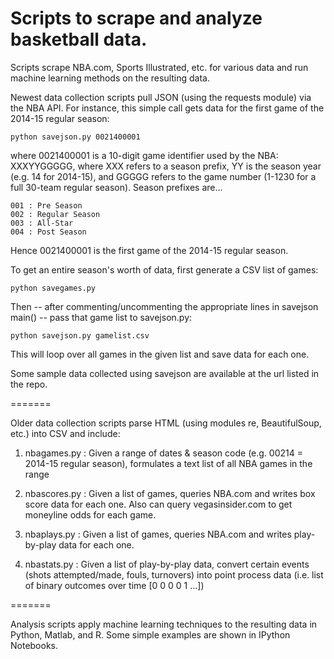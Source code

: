 # Scripts to scrape and analyze basketball data.

Scripts scrape NBA.com, Sports Illustrated, etc. for various data and run machine learning methods on the resulting data.

Newest data collection scripts pull JSON (using the requests module) via the NBA API. For instance, this simple call gets data for the first game of the 2014-15 regular season:

    python savejson.py 0021400001
  
where 0021400001 is a 10-digit game identifier used by the NBA: XXXYYGGGGG, where XXX refers to a season prefix, YY is the season year (e.g. 14 for 2014-15), and GGGGG refers to the game number (1-1230 for a full 30-team regular season).
Season prefixes are...

    001 : Pre Season
    002 : Regular Season
    003 : All-Star
    004 : Post Season

Hence 0021400001 is the first game of the 2014-15 regular season.

To get an entire season's worth of data, first generate a CSV list of games:

    python savegames.py

Then -- after commenting/uncommenting the appropriate lines in savejson main() -- pass that game list to savejson.py:

    python savejson.py gamelist.csv

This will loop over all games in the given list and save data for each one.

Some sample data collected using savejson are available at the url listed in the repo.

=======

Older data collection scripts parse HTML (using modules re, BeautifulSoup, etc.) into CSV and include:

1. nbagames.py : Given a range of dates & season code (e.g. 00214 = 2014-15 regular season), formulates a text list of all NBA games in the range

2. nbascores.py : Given a list of games, queries NBA.com and writes box score data for each one. Also can query vegasinsider.com to get moneyline odds for each game.

3. nbaplays.py : Given a list of games, queries NBA.com and writes play-by-play data for each one.

4. nbastats.py : Given a list of play-by-play data, convert certain events (shots attempted/made, fouls, turnovers) into point process data (i.e. list of binary outcomes over time [0 0 0 0 1 ...])

=======

Analysis scripts apply machine learning techniques to the resulting data in Python, Matlab, and R. Some simple examples are shown in IPython Notebooks.
